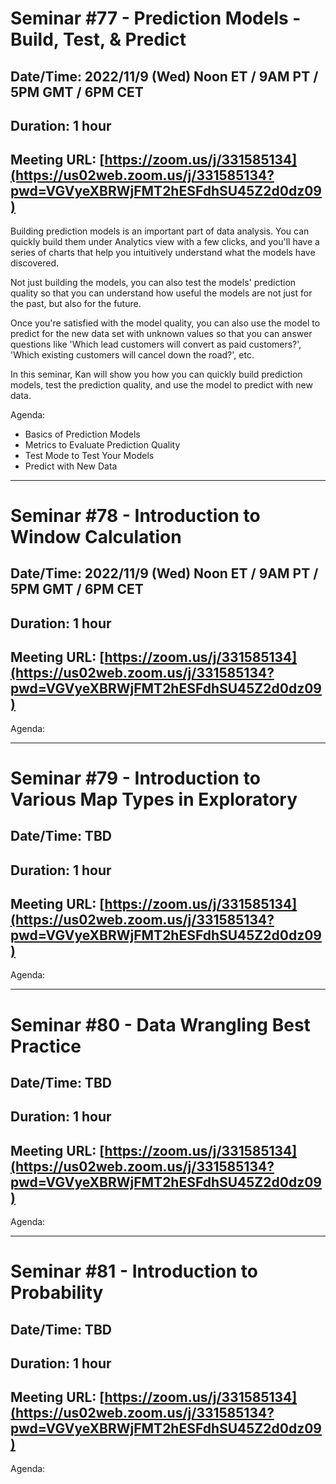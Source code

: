# Seminar #77 - Prediction Models - Build, Test, & Predict
## Date/Time: 2022/11/9 (Wed) Noon ET / 9AM PT / 5PM GMT / 6PM CET
## Duration: 1 hour
## Meeting URL: [https://zoom.us/j/331585134](https://us02web.zoom.us/j/331585134?pwd=VGVyeXBRWjFMT2hESFdhSU45Z2d0dz09)

Building prediction models is an important part of data analysis. You can quickly build them under Analytics view with a few clicks, and you'll have a series of charts that help you intuitively understand what the models have discovered.

Not just building the models, you can also test the models' prediction quality so that you can understand how useful the models are not just for the past, but also for the future.

Once you're satisfied with the model quality, you can also use the model to predict for the new data set with unknown values so that you can answer questions like 'Which lead customers will convert as paid customers?', 'Which existing customers will cancel down the road?', etc.

In this seminar, Kan will show you how you can quickly build prediction models, test the prediction quality, and use the model to predict with new data.

Agenda:

- Basics of Prediction Models
- Metrics to Evaluate Prediction Quality
- Test Mode to Test Your Models
- Predict with New Data


----
# Seminar #78 - Introduction to Window Calculation
## Date/Time: 2022/11/9 (Wed) Noon ET / 9AM PT / 5PM GMT / 6PM CET
## Duration: 1 hour
## Meeting URL: [https://zoom.us/j/331585134](https://us02web.zoom.us/j/331585134?pwd=VGVyeXBRWjFMT2hESFdhSU45Z2d0dz09)

Agenda:

----
# Seminar #79 - Introduction to Various Map Types in Exploratory
## Date/Time: TBD
## Duration: 1 hour
## Meeting URL: [https://zoom.us/j/331585134](https://us02web.zoom.us/j/331585134?pwd=VGVyeXBRWjFMT2hESFdhSU45Z2d0dz09)

Agenda:

----
# Seminar #80 - Data Wrangling Best Practice
## Date/Time: TBD
## Duration: 1 hour
## Meeting URL: [https://zoom.us/j/331585134](https://us02web.zoom.us/j/331585134?pwd=VGVyeXBRWjFMT2hESFdhSU45Z2d0dz09)

Agenda:

----
# Seminar #81 - Introduction to Probability
## Date/Time: TBD
## Duration: 1 hour
## Meeting URL: [https://zoom.us/j/331585134](https://us02web.zoom.us/j/331585134?pwd=VGVyeXBRWjFMT2hESFdhSU45Z2d0dz09)

Agenda:
